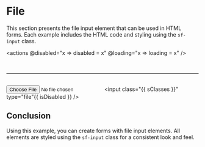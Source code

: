 <script setup>
import { ref, computed } from 'vue';

const loading = ref(false);
const disabled = ref(false);

const isLoading = computed(() => loading.value ? 'sf-loading' : null);
const isDisabled = computed(() => disabled.value ? ' disabled' : null);

const sClasses = computed(() => {
  return ['sf-input', isLoading.value].filter(x => x).join(' ')
});
</script>

# File

This section presents the file input element that can be used in HTML forms. Each example includes the HTML code and styling using the `sf-input` class.

<actions @disabled="x => disabled = x" @loading="x => loading = x" />

<br />

---
<br />

<input :class="sClasses" type="file" :disabled="disabled" />

<highlight lang="html">
&lt;input class="{{ sClasses }}" type="file"{{ isDisabled }} /&gt;
</highlight>

## Conclusion

Using this example, you can create forms with file input elements. All elements are styled using the `sf-input` class for a consistent look and feel.
